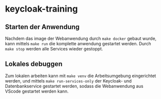 # keycloak-training

## Starten der Anwendung

Nachdem das image der Webanwendung durch `make docker` gebaut wurde, kann mittels `make run` die komplette anwendung gestartet werden.
Durch `make stop` werden alle Services wieder gestoppt.

## Lokales debuggen

Zum lokalen arbeiten kann mit `make venv` die Arbeitsumgebung eingerichtet werden, und mittels `make run-services-only` der Keycloak- und Datenbankservice gestartet werden, sodass die Webanwendung aus VScode gestartet werden kann.


